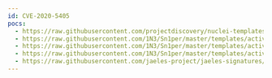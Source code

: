 ```yaml
---
id: CVE-2020-5405
pocs:
  - https://raw.githubusercontent.com/projectdiscovery/nuclei-templates/master/cves/2020/CVE-2020-5405.yaml
  - https://raw.githubusercontent.com/1N3/Sn1per/master/templates/active/CVE-2020-5405_-_Spring_Directory_Traversal_1.sh
  - https://raw.githubusercontent.com/1N3/Sn1per/master/templates/active/CVE-2020-5405_-_Spring_Directory_Traversal_2.sh
  - https://raw.githubusercontent.com/1N3/Sn1per/master/templates/active/CVE-2020-5405_-_Spring_Directory_Traversal_3.sh
  - https://raw.githubusercontent.com/jaeles-project/jaeles-signatures/master/cves/spring-cloud-path-traversal-cve-2020-5405.yaml
---
```

